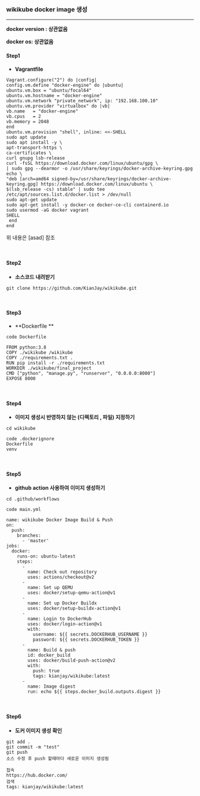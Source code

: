 ### wikikube docker image 생성

---

**docker version : 상관없음**

**docker os: 상관없음**



#### **Step1**

- **Vagrantfile**

```
Vagrant.configure("2") do |config|
config.vm.define "docker-engine" do |ubuntu|
ubuntu.vm.box = "ubuntu/focal64"
ubuntu.vm.hostname = "docker-engine"
ubuntu.vm.network "private_network", ip: "192.168.100.10"
ubuntu.vm.provider "virtualbox" do |vb|
vb.name   = "docker-engine"
vb.cpus   = 2
vb.memory = 2048
end
ubuntu.vm.provision "shell", inline: <<-SHELL
sudo apt update
sudo apt install -y \
apt-transport-https \
ca-certificates \
curl gnupg lsb-release
curl -fsSL https://download.docker.com/linux/ubuntu/gpg \
| sudo gpg --dearmor -o /usr/share/keyrings/docker-archive-keyring.gpg
echo \
"deb [arch=amd64 signed-by=/usr/share/keyrings/docker-archive-keyring.gpg] https://download.docker.com/linux/ubuntu \
$(lsb_release -cs) stable" | sudo tee /etc/apt/sources.list.d/docker.list > /dev/null
sudo apt-get update
sudo apt-get install -y docker-ce docker-ce-cli containerd.io
sudo usermod -aG docker vagrant
SHELL
 end
end
```

위 내용은 [asad]<url> 참조

<br>

#### Step2

- **소스코드 내려받기**

```
git clone https://github.com/KianJay/wikikube.git 
```

<br>

#### Step3

- **Dockerfile **

```
code Dockerfile

FROM python:3.8
COPY ./wikikube /wikikube
COPY ./requirements.txt .
RUN pip install -r ./requirements.txt
WORKDIR ./wikikube/final_project
CMD ["python", "manage.py", "runserver", "0.0.0.0:8000"]
EXPOSE 8000
```

<br>

#### Step4

- **이미지 생성시 반영하지 않는 (디렉토리 , 파일) 지정하기**

```
cd wikikube     

code .dockerignore
Dockerfile 
venv
```

<br>

#### Step5

- **github action 사용하여 이미지 생성하기**

```
cd .github/workflows

code main.yml

name: wikikube Docker Image Build & Push
on:
  push:
    branches:
      - 'master'
jobs:
  docker:
    runs-on: ubuntu-latest
    steps:
      - 
        name: Check out repository
        uses: actions/checkout@v2
      -
        name: Set up QEMU
        uses: docker/setup-qemu-action@v1
      -
        name: Set up Docker Buildx
        uses: docker/setup-buildx-action@v1
      -
        name: Login to DockerHub
        uses: docker/login-action@v1 
        with:
          username: ${{ secrets.DOCKERHUB_USERNAME }}
          password: ${{ secrets.DOCKERHUB_TOKEN }}
      -
        name: Build & push
        id: docker_build
        uses: docker/build-push-action@v2
        with:
          push: true
          tags: kianjay/wikikube:latest
      -
        name: Image digest
        run: echo ${{ steps.docker_build.outputs.digest }}
```

<br>

#### Step6

- **도커 이미지 생성 확인**

```
git add .
git commit -m "test"
git push
소스 수정 후 push 할때마다 새로운 이미지 생성됨

접속
https://hub.docker.com/
검색
tags: kianjay/wikikube:latest 
```







